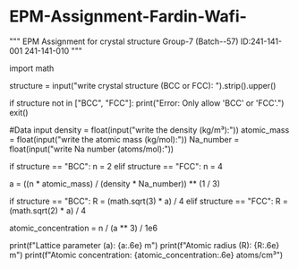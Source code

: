 # EPM-Assignment-Fardin-Wafi-
"""
EPM Assignment for crystal structure
Group-7 (Batch--57)
ID:241-141-001
   241-141-010
"""

import math

structure = input("write crystal structure (BCC or FCC): ").strip().upper()

if structure not in ["BCC", "FCC"]:
    print("Error: Only allow 'BCC' or 'FCC'.")
    exit()

#Data input
density = float(input("write the density (kg/m³):"))
atomic_mass = float(input("write the atomic mass (kg/mol):"))
Na_number = float(input("write Na number (atoms/mol):"))


if structure == "BCC":
    n = 2
elif structure == "FCC":
    n = 4


a = ((n * atomic_mass) / (density * Na_number)) ** (1 / 3)


if structure == "BCC":
    R = (math.sqrt(3) * a) / 4
elif structure == "FCC":
    R = (math.sqrt(2) * a) / 4

atomic_concentration = n / (a ** 3) / 1e6

print(f"Lattice parameter (a): {a:.6e} m")
print(f"Atomic radius (R): {R:.6e} m")
print(f"Atomic concentration: {atomic_concentration:.6e} atoms/cm³")
